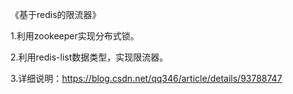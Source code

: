 《基于redis的限流器》

1.利用zookeeper实现分布式锁。

2.利用redis-list数据类型，实现限流器。

3.详细说明：https://blog.csdn.net/qq346/article/details/93788747
